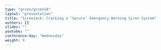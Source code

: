```yaml
---
type: "grcon/grcon18"
layout: "presentation"
title: "SirenJack: Cracking a ‘Secure’ Emergency Warning Siren System"
authors: []
slides: ""
youtube: ""
conference-day: "Wednesday"
weight: 9
---
```

<!-- FIXME -->
